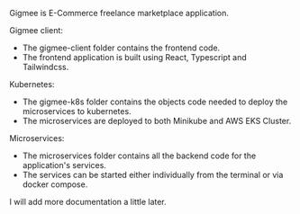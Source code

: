 Gigmee is E-Commerce freelance marketplace application.

Gigmee client:

- The gigmee-client folder contains the frontend code.
- The frontend application is built using React, Typescript and Tailwindcss.

Kubernetes:

- The gigmee-k8s folder contains the objects code needed to deploy the microservices to kubernetes.
- The microservices are deployed to both Minikube and AWS EKS Cluster.
  
Microservices:

- The microservices folder contains all the backend code for the application's services.
- The services can be started either individually from the terminal or via docker compose.

I will add more documentation a little later.
